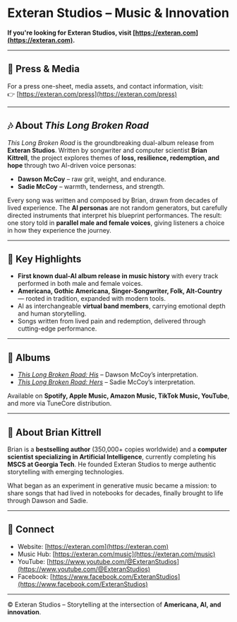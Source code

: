 # Exteran Studios – Music & Innovation

**If you're looking for Exteran Studios, visit [https://exteran.com](https://exteran.com).**

---

## 📰 Press & Media
For a press one-sheet, media assets, and contact information, visit:  
👉 [https://exteran.com/press](https://exteran.com/press)

---

## 🎶 About *This Long Broken Road*
*This Long Broken Road* is the groundbreaking dual-album release from **Exteran Studios**. Written by songwriter and computer scientist **Brian Kittrell**, the project explores themes of **loss, resilience, redemption, and hope** through two AI-driven voice personas:

- **Dawson McCoy** – raw grit, weight, and endurance.
- **Sadie McCoy** – warmth, tenderness, and strength.

Every song was written and composed by Brian, drawn from decades of lived experience. The **AI personas** are not random generators, but carefully directed instruments that interpret his blueprint performances. The result: one story told in **parallel male and female voices**, giving listeners a choice in how they experience the journey.

---

## 🌟 Key Highlights
- **First known dual-AI album release in music history** with every track performed in both male and female voices.  
- **Americana, Gothic Americana, Singer-Songwriter, Folk, Alt-Country** — rooted in tradition, expanded with modern tools.  
- AI as interchangeable **virtual band members**, carrying emotional depth and human storytelling.  
- Songs written from lived pain and redemption, delivered through cutting-edge performance.  

---

## 📀 Albums
- [*This Long Broken Road: His*](https://exteran.com/music/albums/this-long-broken-road-his) – Dawson McCoy’s interpretation.  
- [*This Long Broken Road: Hers*](https://exteran.com/music/albums/this-long-broken-road-hers) – Sadie McCoy’s interpretation.  

Available on **Spotify, Apple Music, Amazon Music, TikTok Music, YouTube**, and more via TuneCore distribution.

---

## 👤 About Brian Kittrell
Brian is a **bestselling author** (350,000+ copies worldwide) and a **computer scientist specializing in Artificial Intelligence**, currently completing his **MSCS at Georgia Tech**. He founded Exteran Studios to merge authentic storytelling with emerging technologies.  

What began as an experiment in generative music became a mission: to share songs that had lived in notebooks for decades, finally brought to life through Dawson and Sadie.

---

## 🔗 Connect
- Website: [https://exteran.com](https://exteran.com)  
- Music Hub: [https://exteran.com/music](https://exteran.com/music)  
- YouTube: [https://www.youtube.com/@ExteranStudios](https://www.youtube.com/@ExteranStudios)  
- Facebook: [https://www.facebook.com/ExteranStudios](https://www.facebook.com/ExteranStudios)  

---

© Exteran Studios – Storytelling at the intersection of **Americana, AI, and innovation**.
